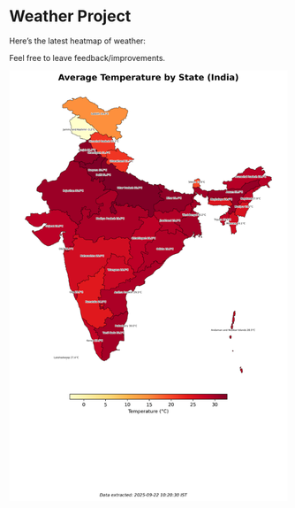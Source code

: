 # Weather Project

Here’s the latest heatmap of weather:

Feel free to leave feedback/improvements.

![India Heatmap](docs/assets/india_heatmap.png?v=D0D598)
